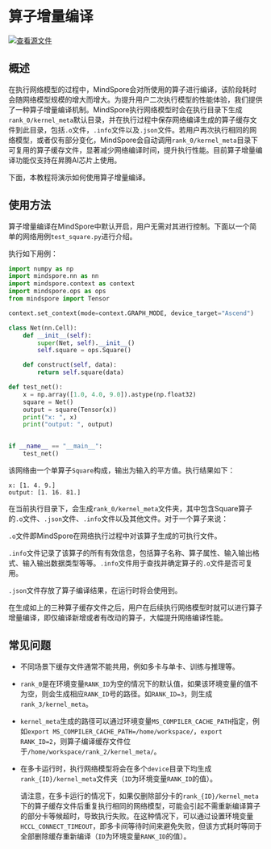 # 算子增量编译

[![查看源文件](https://mindspore-website.obs.cn-north-4.myhuaweicloud.com/website-images/r1.7/resource/_static/logo_source.png)](https://gitee.com/mindspore/docs/blob/r1.7/tutorials/experts/source_zh_cn/debug/op_compilation.md)

## 概述

在执行网络模型的过程中，MindSpore会对所使用的算子进行编译，该阶段耗时会随网络模型规模的增大而增大。为提升用户二次执行模型的性能体验，我们提供了一种算子增量编译机制。MindSpore执行网络模型时会在执行目录下生成`rank_0/kernel_meta`默认目录，并在执行过程中保存网络编译生成的算子缓存文件到此目录，包括`.o`文件，`.info`文件以及`.json`文件。若用户再次执行相同的网络模型，或者仅有部分变化，MindSpore会自动调用`rank_0/kernel_meta`目录下可复用的算子缓存文件，显著减少网络编译时间，提升执行性能。目前算子增量编译功能仅支持在昇腾AI芯片上使用。

下面，本教程将演示如何使用算子增量编译。

## 使用方法

算子增量编译在MindSpore中默认开启，用户无需对其进行控制。下面以一个简单的网络用例`test_square.py`进行介绍。

执行如下用例：

```python
import numpy as np
import mindspore.nn as nn
import mindspore.context as context
import mindspore.ops as ops
from mindspore import Tensor

context.set_context(mode=context.GRAPH_MODE, device_target="Ascend")

class Net(nn.Cell):
    def __init__(self):
        super(Net, self).__init__()
        self.square = ops.Square()

    def construct(self, data):
        return self.square(data)

def test_net():
    x = np.array([1.0, 4.0, 9.0]).astype(np.float32)
    square = Net()
    output = square(Tensor(x))
    print("x: ", x)
    print("output: ", output)


if __name__ == "__main__":
    test_net()

```

该网络由一个单算子`Square`构成，输出为输入的平方值。执行结果如下：

```text
x: [1. 4. 9.]
output: [1. 16. 81.]
```

在当前执行目录下，会生成`rank_0/kernel_meta`文件夹，其中包含Square算子的`.o`文件、`.json`文件、`.info`文件以及其他文件。对于一个算子来说：

`.o`文件即MindSpore在网络执行过程中对该算子生成的可执行文件。

`.info`文件记录了该算子的所有有效信息，包括算子名称、算子属性、输入输出格式、输入输出数据类型等等。`.info`文件用于查找并确定算子的`.o`文件是否可复用。

`.json`文件存放了算子编译结果，在运行时将会使用到。

在生成如上的三种算子缓存文件之后，用户在后续执行网络模型时就可以进行算子增量编译，即仅编译新增或者有改动的算子，大幅提升网络编译性能。

## 常见问题

- 不同场景下缓存文件通常不能共用，例如多卡与单卡、训练与推理等。

- `rank_0`是在环境变量`RANK_ID`为空的情况下的默认值，如果该环境变量的值不为空，则会生成相应`RANK_ID`号的路径。如`RANK_ID=3`，则生成`rank_3/kernel_meta`。

- `kernel_meta`生成的路径可以通过环境变量`MS_COMPILER_CACHE_PATH`指定，例如`export MS_COMPILER_CACHE_PATH=/home/workspace/`，`export RANK_ID=2`，则算子编译缓存文件位于`/home/workspace/rank_2/kernel_meta/`。

- 在多卡运行时，执行网络模型将会在多个`device`目录下均生成`rank_{ID}/kernel_meta`文件夹（`ID`为环境变量`RANK_ID`的值）。

  请注意，在多卡运行的情况下，如果仅删除部分卡的`rank_{ID}/kernel_meta`下的算子缓存文件后重复执行相同的网络模型，可能会引起不需重新编译算子的部分卡等候超时，导致执行失败。在这种情况下，可以通过设置环境变量`HCCL_CONNECT_TIMEOUT`，即多卡间等待时间来避免失败，但该方式耗时等同于全部删除缓存重新编译（`ID`为环境变量`RANK_ID`的值）。
